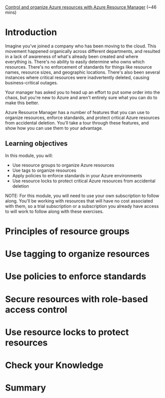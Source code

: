 [Control and organize Azure resources with Azure Resource Manager](https://docs.microsoft.com/en-us/learn/modules/control-and-organize-with-azure-resource-manager/) (~46 mins)

# Introduction

Imagine you've joined a company who has been moving to the cloud. This movement happened organically across different departments, and resulted in a lack of awareness of what's already been created and where everything is. There's no ability to easily determine who owns which resources. There's no enforcement of standards for things like resource names, resource sizes, and geographic locations. There's also been several instances where critical resources were inadvertently deleted, causing business-critical outages.

Your manager has asked you to head up an effort to put some order into the chaos, but you're new to Azure and aren't entirely sure what you can do to make this better.

Azure Resource Manager has a number of features that you can use to organize resources, enforce standards, and protect critical Azure resources from accidental deletion. You'll take a tour through these features, and show how you can use them to your advantage.

## Learning objectives

In this module, you will:

- Use resource groups to organize Azure resources
- Use tags to organize resources
- Apply policies to enforce standards in your Azure environments
- Use resource locks to protect critical Azure resources from accidental deletion

NOTE: For this module, you will need to use your own subscription to follow along. You'll be working with resources that will have no cost associated with them, so a trial subscription or a subscription you already have access to will work to follow along with these exercises.

# Principles of resource groups

# Use tagging to organize resources

# Use policies to enforce standards

# Secure resources with role-based access control

# Use resource locks to protect resources

# Check your Knowledge

# Summary
